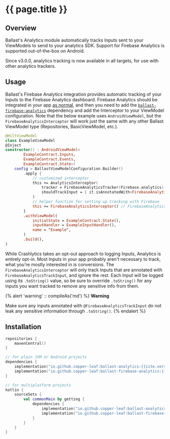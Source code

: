 ---
---

# {{ page.title }}

## Overview

Ballast's Analytics module automatically tracks Inputs sent to your ViewModels to send to your analytics SDK. Support 
for Firebase Analytics is supported out-of-the-box on Android.

Since v3.0.0, analytics tracking is now available in all targets, for use with other analytics trackers.

## Usage

Ballast's Firebase Analytics integration provides automatic tracking of your Inputs to the Firebase Analytics dashboard. 
Firebase Analytics should be integrated in your app [as normal][4], and then you need to add the 
[`ballast-firebase-analytics`](#Installation) dependency and add the Interceptor to your ViewModel configuration. Note 
that the below example uses `AndroidViewModel`, but the `FirebaseAnalyticsInterceptor` will work just the same with any 
other Ballast ViewModel type (Repositories, BasicViewModel, etc.).

```kotlin
@HiltViewModel
class ExampleViewModel
@Inject
constructor() : AndroidViewModel<
        ExampleContract.Inputs,
        ExampleContract.Events,
        ExampleContract.State>(
    config = BallastViewModelConfiguration.Builder()
        .apply {
            // customized interceptor
            this += AnalyticsInterceptor(
                tracker = FirebaseAnalyticsTracker(Firebase.analytics),
                shouldTrackInput = { it.isAnnotatedWith<FirebaseAnalyticsTrackInput>() },
            )
            // helper function for setting up tracking with Firebase
            this += FirebaseAnalyticsInterceptor() // FirebaseAnalyticsInterceptor factory function, which returns AnalyticsInterceptor
        }
        .withViewModel(
            initialState = ExampleContract.State(),
            inputHandler = ExampleInputHandler(),
            name = "Example",
        )
        .build(),
)
```

While Crashlytics takes an opt-out approach to logging Inputs, Analytics is entirely opt-in. Most Inputs in your app 
probably aren't necessary to track, what you're mostly interested in is conversions. The `FirebaseAnalyticsInterceptor` 
will only track Inputs that are annotated with `FirebaseAnalyticsTrackInput`, and ignore the rest. Each Input will be
logged using its `.toString()` value, so be sure to override `.toString()` for any inputs you want tracked to remove any
sensitive info from them.

{% alert 'warning' :: compileAs('md') %}
**Warning**

Make sure any inputs annotated with `@FirebaseAnalyticsTrackInput` do not leak any sensitive information through 
`.toString()`.
{% endalert %}

## Installation

```kotlin
repositories {
    mavenCentral()
}

// for plain JVM or Android projects
dependencies {
    implementation("io.github.copper-leaf:ballast-analytics:{{site.version}}")
    implementation("io.github.copper-leaf:ballast-firebase-analytics:{{site.version}}")
}

// for multiplatform projects
kotlin {
    sourceSets {
        val commonMain by getting {
            dependencies {
                implementation("io.github.copper-leaf:ballast-analytics:{{site.version}}")
                implementation("io.github.copper-leaf:ballast-firebase-analytics:{{site.version}}")
            }
        }
    }
}
```

[1]: https://firebase.google.com/docs/crashlytics/get-started?platform=android
[2]: https://firebase.google.com/docs/crashlytics/customize-crash-reports?platform=android#add-logs
[3]: https://firebase.google.com/docs/crashlytics/customize-crash-reports?platform=android#log-excepts
[4]: https://firebase.google.com/docs/analytics/get-started?platform=android
